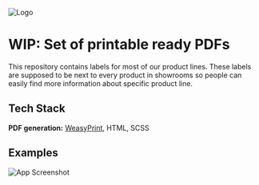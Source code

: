 
![Logo](https://pol-sk.one/mediaupload/github/stitkyBanner.png)



# WIP: Set of printable ready PDFs
This repository contains labels for most of our product lines.
These labels are supposed to be next to every product in showrooms so people
can easily find more information about specific product line.



## Tech Stack

**PDF generation:** [WeasyPrint](https://github.com/Kozea/WeasyPrint/), HTML, SCSS


## Examples

![App Screenshot](https://pol-sk.one/mediaupload/github/stitkyExamples.png)

